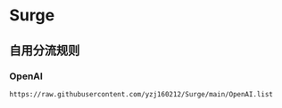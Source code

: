 # Surge

## 自用分流规则

### OpenAI

```
https://raw.githubusercontent.com/yzj160212/Surge/main/OpenAI.list
```
